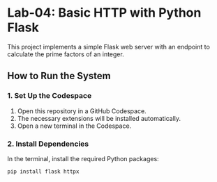 # Lab-04: Basic HTTP with Python Flask

This project implements a simple Flask web server with an endpoint to calculate the prime factors of an integer.

## How to Run the System

### 1. Set Up the Codespace

1.  Open this repository in a GitHub Codespace.
2.  The necessary extensions will be installed automatically.
3.  Open a new terminal in the Codespace.

### 2. Install Dependencies

In the terminal, install the required Python packages:

```bash
pip install flask httpx